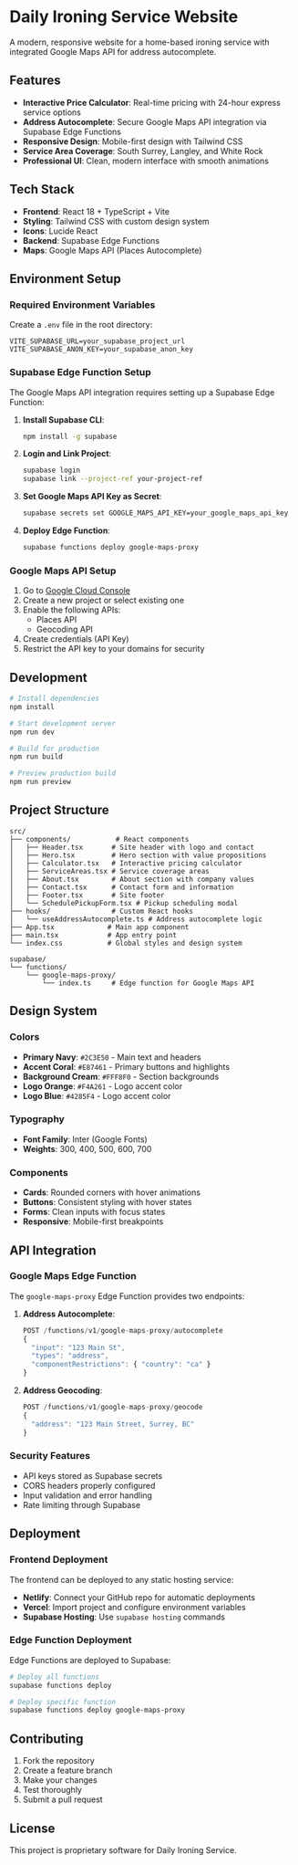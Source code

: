# Daily Ironing Service Website

A modern, responsive website for a home-based ironing service with integrated Google Maps API for address autocomplete.

## Features

- **Interactive Price Calculator**: Real-time pricing with 24-hour express service options
- **Address Autocomplete**: Secure Google Maps API integration via Supabase Edge Functions
- **Responsive Design**: Mobile-first design with Tailwind CSS
- **Service Area Coverage**: South Surrey, Langley, and White Rock
- **Professional UI**: Clean, modern interface with smooth animations

## Tech Stack

- **Frontend**: React 18 + TypeScript + Vite
- **Styling**: Tailwind CSS with custom design system
- **Icons**: Lucide React
- **Backend**: Supabase Edge Functions
- **Maps**: Google Maps API (Places Autocomplete)

## Environment Setup

### Required Environment Variables

Create a `.env` file in the root directory:

```env
VITE_SUPABASE_URL=your_supabase_project_url
VITE_SUPABASE_ANON_KEY=your_supabase_anon_key
```

### Supabase Edge Function Setup

The Google Maps API integration requires setting up a Supabase Edge Function:

1. **Install Supabase CLI**:
   ```bash
   npm install -g supabase
   ```

2. **Login and Link Project**:
   ```bash
   supabase login
   supabase link --project-ref your-project-ref
   ```

3. **Set Google Maps API Key as Secret**:
   ```bash
   supabase secrets set GOOGLE_MAPS_API_KEY=your_google_maps_api_key
   ```

4. **Deploy Edge Function**:
   ```bash
   supabase functions deploy google-maps-proxy
   ```

### Google Maps API Setup

1. Go to [Google Cloud Console](https://console.cloud.google.com/)
2. Create a new project or select existing one
3. Enable the following APIs:
   - Places API
   - Geocoding API
4. Create credentials (API Key)
5. Restrict the API key to your domains for security

## Development

```bash
# Install dependencies
npm install

# Start development server
npm run dev

# Build for production
npm run build

# Preview production build
npm run preview
```

## Project Structure

```
src/
├── components/           # React components
│   ├── Header.tsx       # Site header with logo and contact
│   ├── Hero.tsx         # Hero section with value propositions
│   ├── Calculator.tsx   # Interactive pricing calculator
│   ├── ServiceAreas.tsx # Service coverage areas
│   ├── About.tsx        # About section with company values
│   ├── Contact.tsx      # Contact form and information
│   ├── Footer.tsx       # Site footer
│   └── SchedulePickupForm.tsx # Pickup scheduling modal
├── hooks/               # Custom React hooks
│   └── useAddressAutocomplete.ts # Address autocomplete logic
├── App.tsx             # Main app component
├── main.tsx            # App entry point
└── index.css           # Global styles and design system

supabase/
└── functions/
    └── google-maps-proxy/
        └── index.ts     # Edge function for Google Maps API
```

## Design System

### Colors
- **Primary Navy**: `#2C3E50` - Main text and headers
- **Accent Coral**: `#E87461` - Primary buttons and highlights
- **Background Cream**: `#FFF8F0` - Section backgrounds
- **Logo Orange**: `#F4A261` - Logo accent color
- **Logo Blue**: `#4285F4` - Logo accent color

### Typography
- **Font Family**: Inter (Google Fonts)
- **Weights**: 300, 400, 500, 600, 700

### Components
- **Cards**: Rounded corners with hover animations
- **Buttons**: Consistent styling with hover states
- **Forms**: Clean inputs with focus states
- **Responsive**: Mobile-first breakpoints

## API Integration

### Google Maps Edge Function

The `google-maps-proxy` Edge Function provides two endpoints:

1. **Address Autocomplete**:
   ```typescript
   POST /functions/v1/google-maps-proxy/autocomplete
   {
     "input": "123 Main St",
     "types": "address",
     "componentRestrictions": { "country": "ca" }
   }
   ```

2. **Address Geocoding**:
   ```typescript
   POST /functions/v1/google-maps-proxy/geocode
   {
     "address": "123 Main Street, Surrey, BC"
   }
   ```

### Security Features

- API keys stored as Supabase secrets
- CORS headers properly configured
- Input validation and error handling
- Rate limiting through Supabase

## Deployment

### Frontend Deployment
The frontend can be deployed to any static hosting service:

- **Netlify**: Connect your GitHub repo for automatic deployments
- **Vercel**: Import project and configure environment variables
- **Supabase Hosting**: Use `supabase hosting` commands

### Edge Function Deployment
Edge Functions are deployed to Supabase:

```bash
# Deploy all functions
supabase functions deploy

# Deploy specific function
supabase functions deploy google-maps-proxy
```

## Contributing

1. Fork the repository
2. Create a feature branch
3. Make your changes
4. Test thoroughly
5. Submit a pull request

## License

This project is proprietary software for Daily Ironing Service.